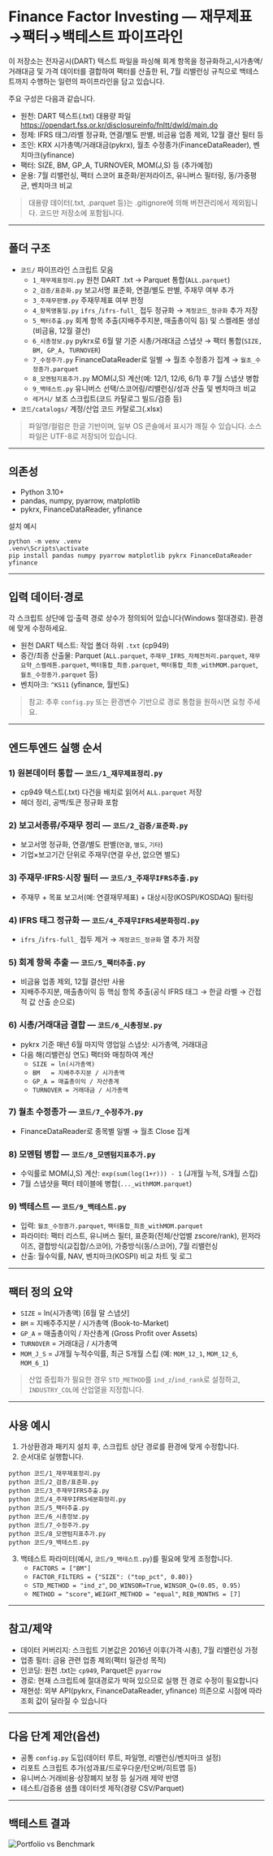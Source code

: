 # Finance Factor Investing — 재무제표→팩터→백테스트 파이프라인

이 저장소는 전자공시(DART) 텍스트 파일을 파싱해 회계 항목을 정규화하고,시가총액/거래대금 및 가격 데이터를 결합하여 팩터를 산출한 뒤, 7월 리밸런싱 규칙으로 백테스트까지 수행하는 일련의 파이프라인을 담고 있습니다.

주요 구성은 다음과 같습니다.
- 원천: DART 텍스트(.txt) 대용량 파일 https://opendart.fss.or.kr/disclosureinfo/fnltt/dwld/main.do
- 정제: IFRS 태그/라벨 정규화, 연결/별도 판별, 비금융 업종 제외, 12월 결산 필터 등
- 조인: KRX 시가총액/거래대금(pykrx), 월초 수정종가(FinanceDataReader), 벤치마크(yfinance)
- 팩터: SIZE, BM, GP_A, TURNOVER, MOM(J,S) 등 (추가예정)
- 운용: 7월 리밸런싱, 팩터 스코어 표준화/윈저라이즈, 유니버스 필터링, 동/가중평균, 벤치마크 비교

> 대용량 데이터(.txt, .parquet 등)는 .gitignore에 의해 버전관리에서 제외됩니다. 코드만 저장소에 포함됩니다.

---

## 폴더 구조

- `코드/` 파이프라인 스크립트 모음
  - `1_재무제표정리.py` 원천 DART .txt → Parquet 통합(`ALL.parquet`)
  - `2_검증/표준화.py` 보고서명 표준화, 연결/별도 판별, 주재무 여부 추가
  - `3_주재무판별.py` 주재무제표 여부 판정
  - `4_항목명통일.py` `ifrs_`/`ifrs-full_` 접두 정규화 → `계정코드_정규화` 추가 저장
  - `5_팩터추출.py` 회계 항목 추출(지배주주지분, 매출총이익 등) 및 스켈레톤 생성(비금융, 12월 결산)
  - `6_시총정보.py` pykrx로 6월 말 기준 시총/거래대금 스냅샷 → 팩터 통합(`SIZE, BM, GP_A, TURNOVER`)
  - `7_수정주가.py` FinanceDataReader로 일별 → 월초 수정종가 집계 → `월초_수정종가.parquet`
  - `8_모멘텀지표추가.py` MOM(J,S) 계산(예: 12/1, 12/6, 6/1) 후 7월 스냅샷 병합
  - `9_백테스트.py` 유니버스 선택/스코어링/리밸런싱/성과 산출 및 벤치마크 비교
  - `레거시/` 보조 스크립트(코드 카탈로그 빌드/검증 등)
- `코드/catalogs/` 계정/산업 코드 카탈로그(.xlsx)

> 파일명/컬럼은 한글 기반이며, 일부 OS 콘솔에서 표시가 깨질 수 있습니다. 소스 파일은 UTF-8로 저장되어 있습니다.

---

## 의존성

- Python 3.10+
- pandas, numpy, pyarrow, matplotlib
- pykrx, FinanceDataReader, yfinance

설치 예시
```
python -m venv .venv
.venv\Scripts\activate
pip install pandas numpy pyarrow matplotlib pykrx FinanceDataReader yfinance
```

---

## 입력 데이터·경로

각 스크립트 상단에 입·출력 경로 상수가 정의되어 있습니다(Windows 절대경로). 환경에 맞게 수정하세요.
- 원천 DART 텍스트: 작업 폴더 하위 `.txt` (cp949)
- 중간/최종 산출물: Parquet (`ALL.parquet`, `주재무_IFRS_자체전처리.parquet`, `재무요약_스켈레톤.parquet`, `팩터통합_최종.parquet`, `팩터통합_최종_withMOM.parquet`, `월초_수정종가.parquet` 등)
- 벤치마크: `^KS11` (yfinance, 월빈도)

> 참고: 추후 `config.py` 또는 환경변수 기반으로 경로 통합을 원하시면 요청 주세요.

---

## 엔드투엔드 실행 순서

### 1) 원본데이터 통합 — `코드/1_재무제표정리.py`
- cp949 텍스트(.txt) 다건을 배치로 읽어서 `ALL.parquet` 저장
- 헤더 정리, 공백/토큰 정규화 포함

### 2) 보고서종류/주재무 정리 — `코드/2_검증/표준화.py`
- 보고서명 정규화, 연결/별도 판별(`연결`, `별도`, `기타`)
- 기업×보고기간 단위로 주재무(연결 우선, 없으면 별도)

### 3) 주재무·IFRS·시장 필터 — `코드/3_주재무IFRS추출.py`
- 주재무 + 목표 보고서(예: 연결재무제표) + 대상시장(KOSPI/KOSDAQ) 필터링

### 4) IFRS 태그 정규화 — `코드/4_주재무IFRS세분화정리.py`
- `ifrs_`/`ifrs-full_` 접두 제거 → `계정코드_정규화` 열 추가 저장

### 5) 회계 항목 추출 — `코드/5_팩터추출.py`
- 비금융 업종 제외, 12월 결산만 사용
- 지배주주지분, 매출총이익 등 핵심 항목 추출(공식 IFRS 태그 → 한글 라벨 → 간접적 값 산출 순으로)

### 6) 시총/거래대금 결합 — `코드/6_시총정보.py`
- pykrx 기준 매년 6월 마지막 영업일 스냅샷: 시가총액, 거래대금
- 다음 해(리밸런싱 연도) 팩터와 매칭하여 계산
  - `SIZE = ln(시가총액)`
  - `BM   = 지배주주지분 / 시가총액`
  - `GP_A = 매출총이익 / 자산총계`
  - `TURNOVER = 거래대금 / 시가총액`

### 7) 월초 수정종가 — `코드/7_수정주가.py`
- FinanceDataReader로 종목별 일별 → 월초 Close 집계

### 8) 모멘텀 병합 — `코드/8_모멘텀지표추가.py`
- 수익률로 MOM(J,S) 계산: `exp(sum(log(1+r))) - 1` (J개월 누적, S개월 스킵)
- 7월 스냅샷을 팩터 테이블에 병합(`..._withMOM.parquet`)

### 9) 백테스트 — `코드/9_백테스트.py`
- 입력: `월초_수정종가.parquet`, `팩터통합_최종_withMOM.parquet`
- 파라미터: 팩터 리스트, 유니버스 필터, 표준화(전체/산업별 zscore/rank), 윈저라이즈, 결합방식(교집합/스코어), 가중방식(동/스코어), 7월 리밸런싱
- 산출: 월수익률, NAV, 벤치마크(KOSPI) 비교 차트 및 로그

---

## 팩터 정의 요약

- `SIZE`     = ln(시가총액) [6월 말 스냅샷]
- `BM`       = 지배주주지분 / 시가총액 (Book-to-Market)
- `GP_A`     = 매출총이익 / 자산총계 (Gross Profit over Assets)
- `TURNOVER` = 거래대금 / 시가총액
- `MOM_J_S`  = J개월 누적수익률, 최근 S개월 스킵 (예: `MOM_12_1`, `MOM_12_6`, `MOM_6_1`)

> 산업 중립화가 필요한 경우 `STD_METHOD`를 `ind_z`/`ind_rank`로 설정하고, `INDUSTRY_COL`에 산업열을 지정합니다.

---

## 사용 예시

1) 가상환경과 패키지 설치 후, 스크립트 상단 경로를 환경에 맞게 수정합니다.
2) 순서대로 실행합니다.
```
python 코드/1_재무제표정리.py
python 코드/2_검증/표준화.py
python 코드/3_주재무IFRS추출.py
python 코드/4_주재무IFRS세분화정리.py
python 코드/5_팩터추출.py
python 코드/6_시총정보.py
python 코드/7_수정주가.py
python 코드/8_모멘텀지표추가.py
python 코드/9_백테스트.py
```
3) 백테스트 파라미터(예시, `코드/9_백테스트.py`)를 필요에 맞게 조정합니다.
   - `FACTORS = ["BM"]`
   - `FACTOR_FILTERS = {"SIZE": ("top_pct", 0.80)}`
   - `STD_METHOD = "ind_z"`, `DO_WINSOR=True`, `WINSOR_Q=(0.05, 0.95)`
   - `METHOD = "score"`, `WEIGHT_METHOD = "equal"`, `REB_MONTHS = [7]`

---

## 참고/제약

- 데이터 커버리지: 스크립트 기본값은 2016년 이후(가격·시총), 7월 리밸런싱 가정
- 업종 필터: 금융 관련 업종 제외(팩터 일관성 목적)
- 인코딩: 원천 .txt는 `cp949`, Parquet은 `pyarrow`
- 경로: 현재 스크립트에 절대경로가 박혀 있으므로 실행 전 경로 수정이 필요합니다
- 재현성: 외부 API(pykrx, FinanceDataReader, yfinance) 의존으로 시점에 따라 조회 값이 달라질 수 있습니다

---

## 다음 단계 제안(옵션)

- 공통 `config.py` 도입(데이터 루트, 파일명, 리밸런싱/벤치마크 설정)
- 리포트 스크립트 추가(성과표/드로우다운/턴오버/히트맵 등)
- 유니버스·거래비용·상장폐지 보정 등 실거래 제약 반영
- 테스트/검증용 샘플 데이터셋 제작(경량 CSV/Parquet)

---

## 백테스트 결과

![Portfolio vs Benchmark](docs/portfolio_vs_benchmark.png)

